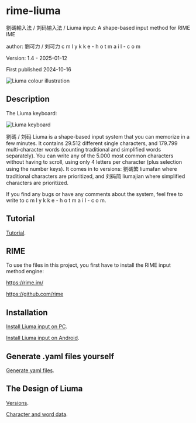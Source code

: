 # rime-liuma
劉碼輸入法 / 刘码输入法 / Liuma input: A shape-based input method for RIME IME

author: 劉可力 / 刘可力 c m l y k k e - h o t m a i l - c o m

Version: 1.4 - 2025-01-12

First published 2024-10-16

![Liuma colour illustration](images/LiumaColour.png)

## Description

The Liuma keyboard:

![Liuma keyboard](images/liumakeyboard-v1-2.png)

劉碼 / 刘码 Liuma is a shape-based input system that you can memorize in a few minutes.
It contains 29.512 different single characters, and 179.799 multi-character words
(counting traditional and simplified words separately).
You can write any of the 5.000 most common characters without having to scroll,
using only 4 letters per character (plus selection using the number keys).
It comes in to versions:
劉碼繁 liumafan where traditional characters are prioritized, and
刘码简 liumajian where simplified characters are prioritized.

If you find any bugs or have any comments about the system, feel free to write to c m l y k k e - h o t m a i l - c o m.

## Tutorial

[Tutorial](instructions/TUTORIAL.md).

## RIME
To use the files in this project, you first have to install the RIME input method engine:

https://rime.im/

https://github.com/rime

## Installation

[Install Liuma input on PC](instructions/INSTALL_ON_PC.md).

[Install Liuma input on Android](instructions/INSTALL_ON_ANDROID.md).

## Generate .yaml files yourself

[Generate yaml files](instructions/GENERATE_NEW_YAML_FILES.md).

## The Design of Liuma

[Versions](instructions/VERSIONS.md).

[Character and word data](instructions/CHARACTER_AND_WORD_DATA.md).



